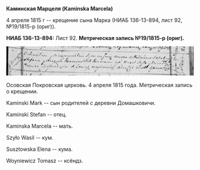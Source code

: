 **Каминская Марцеля (Kaminska Marcela)**

4 апреля 1815 г -- крещение сына Марка (НИАБ 136-13-894, лист 92,
№19/1815-р (ориг)).

**НИАБ 136-13-894:** Лист 92. **Метрическая запись №19/1815-р (ориг).**

![](./media/7723dc116f89496104e86dcc401d2e9d2c92218f.png)

Осовская Покровская церковь. 4 апреля 1815 года. Метрическая запись о
крещении.

Kaminski Mark -- сын родителей с деревни Домашковичи.

Kaminski Stefan -- отец.

Kaminska Marcela -- мать.

Szyło Wasil -- кум.

Susztowska Elena -- кума.

Woyniewicz Tomasz -- ксёндз.
